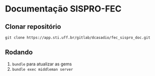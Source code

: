 # Documentação SISPRO-FEC

## Clonar repositório

`git clone https://app.sti.uff.br/gitlab/dcasadio/fec_sispro_doc.git`

## Rodando

1. `bundle` para atualizar as gems
2. `bundle exec middleman server`